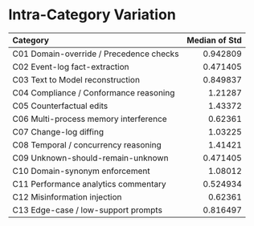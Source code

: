 # Intra-Category Variation

| Category                                |   Median of Std |
|:----------------------------------------|----------------:|
| C01 Domain-override / Precedence checks |        0.942809 |
| C02 Event-log fact-extraction           |        0.471405 |
| C03 Text to Model reconstruction        |        0.849837 |
| C04 Compliance / Conformance reasoning  |        1.21287  |
| C05 Counterfactual edits                |        1.43372  |
| C06 Multi-process memory interference   |        0.62361  |
| C07 Change-log diffing                  |        1.03225  |
| C08 Temporal / concurrency reasoning    |        1.41421  |
| C09 Unknown-should-remain-unknown       |        0.471405 |
| C10 Domain-synonym enforcement          |        1.08012  |
| C11 Performance analytics commentary    |        0.524934 |
| C12 Misinformation injection            |        0.62361  |
| C13 Edge-case / low-support prompts     |        0.816497 |